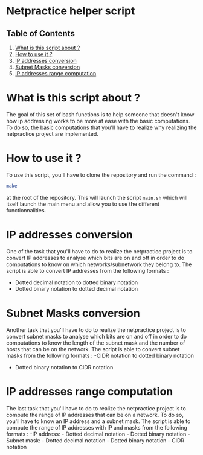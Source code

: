 # Netpractice helper script

## Table of Contents

1. [What is this script about ?](#What-is-this-script-about-?)
2. [How to use it ?](#How-to-use-it-?)
3. [IP addresses conversion](#IP-addresses-conversion)
4. [Subnet Masks conversion](#Subnet-Masks-conversion)
5. [IP addresses range computation](#IP-addresses-range-computation)

# What is this script about ? 
The goal of this set of bash functions is to help someone that doesn't know how ip addressing
works to be more at ease with the basic computations. To do so, the basic computations that you'll have to realize why realizing the netpractice project are implemented.

# How to use it ?
To use this script, you'll have to clone the repository and run the command :
```bash
make
```
at the root of the repository. This will launch the script `main.sh` which will itself launch the main menu and allow you to use the different functionnalities.

# IP addresses conversion
One of the task that you'll have to do to realize the netpractice project is to convert IP addresses to analyse which bits are on and off in order to do computations to know on which networks/subnetwork they belong to.
The script is able to convert IP addresses from the following formats :
- Dotted decimal notation to dotted binary notation
- Dotted binary notation to dotted decimal notation

# Subnet Masks conversion
Another task that you'll have to do to realize the netpractice project is to convert subnet masks to analyse which bits are on and off in order to do computations to know the length of the subnet mask and the number of hosts that can be on the network.
The script is able to convert subnet masks from the following formats :
-CIDR notation to dotted binary notation
- Dotted binary notation to CIDR notation

# IP addresses range computation
The last task that you'll have to do to realize the netpractice project is to compute the range of IP addresses that can be on a network. To do so, you'll have to know an IP address and a subnet mask. The script is able to compute the range of IP addresses with IP and masks from the following formats :
-IP address:
    - Dotted decimal notation
    - Dotted binary notation
-Subnet mask:
    - Dotted decimal notation
    - Dotted binary notation
    - CIDR notation
